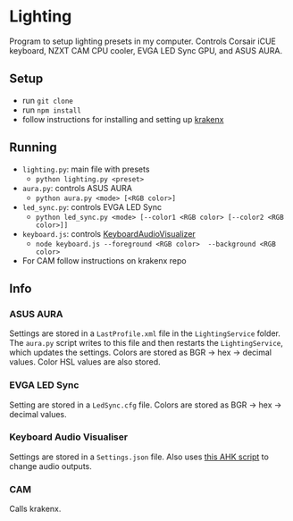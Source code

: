 # Lighting

Program to setup lighting presets in my computer. Controls Corsair iCUE keyboard, NZXT CAM CPU cooler, EVGA LED Sync GPU, and ASUS AURA.

## Setup
* run `git clone`
* run `npm install`
* follow instructions for installing and setting up [krakenx](https://github.com/KsenijaS/krakenx/)

## Running
* `lighting.py`: main file with presets
  * `python lighting.py <preset>`
* `aura.py`: controls ASUS AURA
  * `python aura.py <mode> [<RGB color>]`
* `led_sync.py`: controls EVGA LED Sync
  * `python led_sync.py <mode> [--color1 <RGB color> [--color2 <RGB color>]]`
* `keyboard.js`: controls [KeyboardAudioVisualizer](https://github.com/DarthAffe/KeyboardAudioVisualizer)
  * `node keyboard.js --foreground <RGB color>  --background <RGB color>`
* For CAM follow instructions on krakenx repo

## Info
### ASUS AURA
Settings are stored in a `LastProfile.xml` file in the `LightingService` folder. The `aura.py` script writes to this file and then restarts the `LightingService`, which updates the settings. Colors are stored as BGR -> hex -> decimal values. Color HSL values are also stored.
### EVGA LED Sync
Setting are stored in a `LedSync.cfg` file. Colors are stored as BGR -> hex -> decimal values.
### Keyboard Audio Visualiser
Settings are stored in a `Settings.json` file. Also uses [this AHK script](https://github.com/Drugoy/Autohotkey-scripts-.ahk/blob/master/Libraries/VA.ahk) to change audio outputs.
### CAM
Calls krakenx.